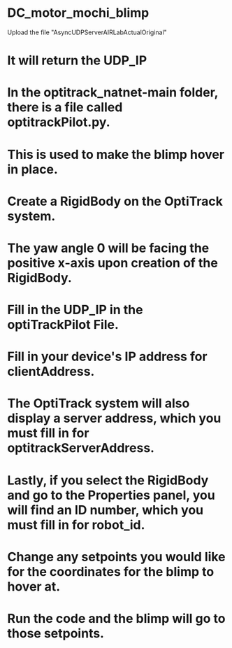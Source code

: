 # DC_motor_mochi_blimp

Upload the file "AsyncUDPServerAIRLabActualOriginal"
# It will return the UDP_IP

# In the optitrack_natnet-main folder, there is a file called optitrackPilot.py.
# This is used to make the blimp hover in place.
# Create a RigidBody on the OptiTrack system.
# The yaw angle 0 will be facing the positive x-axis upon creation of the RigidBody.
# Fill in the UDP_IP in the optiTrackPilot File.
# Fill in your device's IP address for clientAddress.
# The OptiTrack system will also display a server address, which you must fill in for optitrackServerAddress.
# Lastly, if you select the RigidBody and go to the Properties panel, you will find an ID number, which you must fill in for robot_id.
# Change any setpoints you would like for the coordinates for the blimp to hover at.
# Run the code and the blimp will go to those setpoints.
